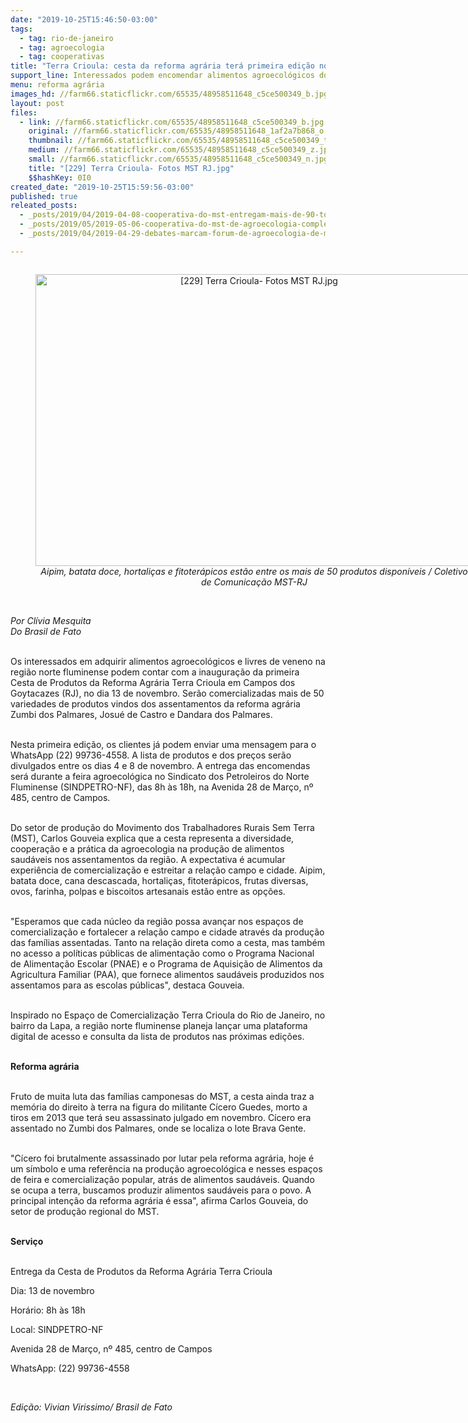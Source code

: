 ```yaml
---
date: "2019-10-25T15:46:50-03:00"
tags:
  - tag: rio-de-janeiro
  - tag: agroecologia
  - tag: cooperativas
title: "Terra Crioula: cesta da reforma agrária terá primeira edição no norte fluminense"
support_line: Interessados podem encomendar alimentos agroecológicos dos assentamentos do MST pelo WhatsApp
menu: reforma agrária
images_hd: //farm66.staticflickr.com/65535/48958511648_c5ce500349_b.jpg
layout: post
files:
  - link: //farm66.staticflickr.com/65535/48958511648_c5ce500349_b.jpg
    original: //farm66.staticflickr.com/65535/48958511648_1af2a7b868_o.jpg
    thumbnail: //farm66.staticflickr.com/65535/48958511648_c5ce500349_t.jpg
    medium: //farm66.staticflickr.com/65535/48958511648_c5ce500349_z.jpg
    small: //farm66.staticflickr.com/65535/48958511648_c5ce500349_n.jpg
    title: "[229] Terra Crioula- Fotos MST RJ.jpg"
    $$hashKey: 0I0
created_date: "2019-10-25T15:59:56-03:00"
published: true
releated_posts:
  - _posts/2019/04/2019-04-08-cooperativa-do-mst-entregam-mais-de-90-toneladas-de-alimentos-as-escolas.md
  - _posts/2019/05/2019-05-06-cooperativa-do-mst-de-agroecologia-completa-25-anos.md
  - _posts/2019/04/2019-04-29-debates-marcam-forum-de-agroecologia-de-macae.md

---
```

<div style="text-align:center">
<figure class="image" style="display:inline-block"><img alt="[229] Terra Crioula- Fotos MST RJ.jpg" height="467" src="//farm66.staticflickr.com/65535/48958511648_c5ce500349_b.jpg" width="700" />
<figcaption><em>Aipim, batata doce, hortali&ccedil;as e fitoter&aacute;picos est&atilde;o entre os mais de 50 produtos dispon&iacute;veis / Coletivo de Comunica&ccedil;&atilde;o MST-RJ</em></figcaption>
</figure>
</div>

<p><br />
<em>Por Cl&iacute;via Mesquita<br />
Do&nbsp;Brasil de Fato</em><br />
&nbsp;</p>

<p>Os interessados em adquirir alimentos agroecol&oacute;gicos e livres de veneno na regi&atilde;o norte fluminense podem contar com a inaugura&ccedil;&atilde;o da primeira Cesta de Produtos da Reforma Agr&aacute;ria Terra Crioula em Campos dos Goytacazes (RJ), no dia 13 de novembro. Ser&atilde;o comercializadas mais de 50 variedades de produtos vindos dos assentamentos da reforma agr&aacute;ria Zumbi dos Palmares, Josu&eacute; de Castro e Dandara dos Palmares.&nbsp;<br />
&nbsp;</p>

<p>Nesta primeira edi&ccedil;&atilde;o, os clientes j&aacute; podem enviar uma mensagem para o WhatsApp (22) 99736-4558. A lista de produtos e dos pre&ccedil;os ser&atilde;o divulgados entre os dias 4 e 8 de novembro. A entrega das encomendas ser&aacute; durante a feira agroecol&oacute;gica no Sindicato dos Petroleiros do Norte Fluminense (SINDPETRO-NF), das 8h &agrave;s 18h, na Avenida 28 de Mar&ccedil;o, n&ordm; 485, centro de Campos.<br />
&nbsp;</p>

<p>Do setor de produ&ccedil;&atilde;o do Movimento dos Trabalhadores Rurais Sem Terra (MST), Carlos Gouveia explica que a cesta representa a diversidade, coopera&ccedil;&atilde;o e a pr&aacute;tica da agroecologia na produ&ccedil;&atilde;o de alimentos saud&aacute;veis nos assentamentos da regi&atilde;o. A expectativa &eacute; acumular experi&ecirc;ncia de comercializa&ccedil;&atilde;o e estreitar a rela&ccedil;&atilde;o campo e cidade. Aipim, batata doce, cana descascada, hortali&ccedil;as, fitoter&aacute;picos, frutas diversas, ovos, farinha, polpas e biscoitos artesanais est&atilde;o entre as op&ccedil;&otilde;es.&nbsp;<br />
&nbsp;</p>

<p>&quot;Esperamos que cada n&uacute;cleo da regi&atilde;o possa avan&ccedil;ar nos espa&ccedil;os de comercializa&ccedil;&atilde;o e fortalecer a rela&ccedil;&atilde;o campo e cidade atrav&eacute;s da produ&ccedil;&atilde;o das fam&iacute;lias assentadas. Tanto na rela&ccedil;&atilde;o direta como a cesta, mas tamb&eacute;m no acesso a pol&iacute;ticas p&uacute;blicas de alimenta&ccedil;&atilde;o como o Programa Nacional de Alimenta&ccedil;&atilde;o Escolar (PNAE) e o Programa de Aquisi&ccedil;&atilde;o de Alimentos da Agricultura Familiar (PAA), que fornece alimentos saud&aacute;veis produzidos nos assentamos para as escolas p&uacute;blicas&quot;, destaca Gouveia.<br />
&nbsp;</p>

<p>Inspirado no Espa&ccedil;o de Comercializa&ccedil;&atilde;o Terra Crioula do Rio de Janeiro, no bairro da Lapa, a regi&atilde;o norte fluminense planeja lan&ccedil;ar uma plataforma digital de acesso e consulta da lista de produtos nas pr&oacute;ximas edi&ccedil;&otilde;es.&nbsp;<br />
&nbsp;</p>

<p><strong>Reforma agr&aacute;ria</strong><br />
&nbsp;</p>

<p>Fruto de muita luta das fam&iacute;lias camponesas do MST, a cesta ainda traz a mem&oacute;ria do direito &agrave; terra na figura do militante C&iacute;cero Guedes, morto a tiros em 2013 que ter&aacute; seu assassinato julgado em novembro. C&iacute;cero era assentado no Zumbi dos Palmares, onde se localiza o lote Brava Gente.&nbsp;<br />
&nbsp;</p>

<p>&quot;C&iacute;cero foi brutalmente assassinado por lutar pela reforma agr&aacute;ria, hoje &eacute; um s&iacute;mbolo e uma refer&ecirc;ncia na produ&ccedil;&atilde;o agroecol&oacute;gica e nesses espa&ccedil;os de feira e comercializa&ccedil;&atilde;o popular, atr&aacute;s de alimentos saud&aacute;veis. Quando se ocupa a terra, buscamos produzir alimentos saud&aacute;veis para o povo. A principal inten&ccedil;&atilde;o da reforma agr&aacute;ria &eacute; essa&quot;, afirma Carlos Gouveia, do setor de produ&ccedil;&atilde;o regional do MST.<br />
&nbsp;</p>

<p><strong>Servi&ccedil;o</strong><br />
&nbsp;</p>

<p>Entrega da Cesta de Produtos da Reforma Agr&aacute;ria Terra Crioula</p>

<p>Dia: 13 de novembro</p>

<p>Hor&aacute;rio: 8h &agrave;s 18h</p>

<p>Local: SINDPETRO-NF</p>

<p>Avenida 28 de Mar&ccedil;o, n&ordm; 485, centro de Campos</p>

<p>WhatsApp: (22) 99736-4558</p>

<p>&nbsp;</p>

<p><em>Edi&ccedil;&atilde;o: Vivian Virissimo/ Brasil de Fato</em></p>

<p>&nbsp;</p>
